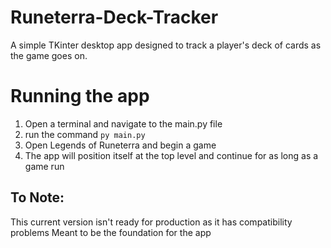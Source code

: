# Runeterra-Deck-Tracker
A simple TKinter desktop app designed to track a player's deck of cards as the game goes on.

# Running the app
1. Open a terminal and navigate to the main.py file
2. run the command `py main.py`
3. Open Legends of Runeterra and begin a game
4. The app will position itself at the top level and continue for as long as a game run

## To Note:
This current version isn't ready for production as it has compatibility problems
Meant to be the foundation for the app